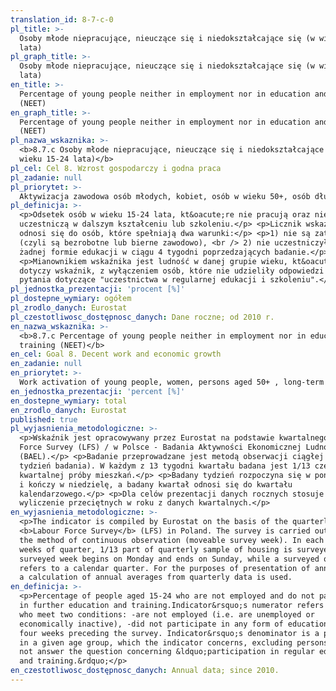 ```yaml
---
translation_id: 8-7-c-0
pl_title: >-
  Osoby młode niepracujące, nieuczące się i niedokształcające się (w wieku 15-24
  lata)
pl_graph_title: >-
  Osoby młode niepracujące, nieuczące się i niedokształcające się (w wieku 15-24
  lata)
en_title: >-
  Percentage of young people neither in employment nor in education and training
  (NEET)
en_graph_title: >-
  Percentage of young people neither in employment nor in education and training
  (NEET)
pl_nazwa_wskaznika: >-
  <b>8.7.c Osoby młode niepracujące, nieuczące się i niedokształcające się (w
  wieku 15-24 lata)</b>
pl_cel: Cel 8. Wzrost gospodarczy i godna praca
pl_zadanie: null
pl_priorytet: >-
  Aktywizacja zawodowa osób młodych, kobiet, osób w wieku 50+, osób długotrwale bezrobotnych, jak również niepełnosprawnych
pl_definicja: >-
  <p>Odsetek osób w wieku 15-24 lata, kt&oacute;re nie pracują oraz nie
  uczestniczą w dalszym kształceniu lub szkoleniu.</p> <p>Licznik wskaźnika
  odnosi się do osób, które spełniają dwa warunki:</p> <p>1) nie są zatrudnione
  (czyli są bezrobotne lub bierne zawodowo), <br /> 2) nie uczestniczyły w
  żadnej formie edukacji w ciągu 4 tygodni poprzedzających badanie.</p>
  <p>Mianownikiem wskaźnika jest ludność w danej grupie wieku, kt&oacute;rej
  dotyczy wskaźnik, z wyłączeniem osób, które nie udzieliły odpowiedzi na
  pytania dotyczące "uczestnictwa w regularnej edukacji i szkoleniu".</p>
pl_jednostka_prezentacji: 'procent [%]'
pl_dostepne_wymiary: ogółem
pl_zrodlo_danych: Eurostat
pl_czestotliwosc_dostępnosc_danych: Dane roczne; od 2010 r.
en_nazwa_wskaznika: >-
  <b>8.7.c Percentage of young people neither in employment nor in education and
  training (NEET)</b>
en_cel: Goal 8. Decent work and economic growth
en_zadanie: null
en_priorytet: >-
  Work activation of young people, women, persons aged 50+ , long-term unemployed as well as persons with disabilities
en_jednostka_prezentacji: 'percent [%]'
en_dostepne_wymiary: total
en_zrodlo_danych: Eurostat
published: true
pl_wyjasnienia_metodologiczne: >-
  <p>Wskaźnik jest opracowywany przez Eurostat na podstawie kwartalnego Labour
  Force Survey (LFS) / w Polsce - Badania Aktywności Ekonomicznej Ludności
  (BAEL).</p> <p>Badanie przeprowadzane jest metodą obserwacji ciągłej (ruchomy
  tydzień badania). W każdym z 13 tygodni kwartału badana jest 1/13 część
  kwartalnej próby mieszkań.</p> <p>Badany tydzień rozpoczyna się w poniedziałek
  i kończy w niedzielę, a badany kwartał odnosi się do kwartału
  kalendarzowego.</p> <p>Dla celów prezentacji danych rocznych stosuje się
  wyliczenie przeciętnych w roku z danych kwartalnych.</p>
en_wyjasnienia_metodologiczne: >-
  <p>The indicator is compiled by Eurostat on the basis of the quarterly
  <b>Labour Force Survey</b> (LFS) in Poland. The survey is carried out using
  the method of continuous observation (moveable survey week). In each of 13
  weeks of quarter, 1/13 part of quarterly sample of housing is surveyed. A
  surveyed week begins on Monday and ends on Sunday, while a surveyed quarter
  refers to a calendar quarter. For the purposes of presentation of annual data,
  a calculation of annual averages from quarterly data is used.
en_definicja: >-
  <p>Percentage of people aged 15-24 who are not employed and do not participate
  in further education and training.Indicator&rsquo;s numerator refers to those
  who meet two conditions: -are not employed (i.e. are unemployed or
  economically inactive), -did not participate in any form of education during
  four weeks preceding the survey. Indicator&rsquo;s denominator is a population
  in a given age group, which the indicator concerns, excluding persons who did
  not answer the question concerning &ldquo;participation in regular education
  and training.&rdquo;</p>
en_czestotliwosc_dostępnosc_danych: Annual data; since 2010.
---
```

